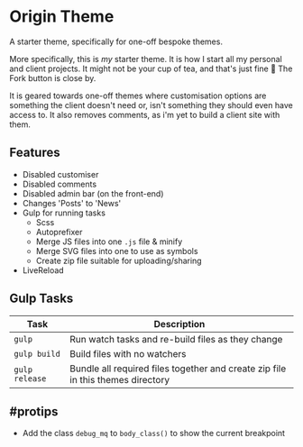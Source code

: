 # Origin Theme
A starter theme, specifically for one-off bespoke themes.

More specifically, this is _my_ starter theme. It is how I start all my personal and client projects. It might not be your cup of tea, and that's just fine 🙂 The Fork button is close by.

It is geared towards one-off themes where customisation options are something the client doesn't need or, isn't something they should even have access to. It also removes comments, as i'm yet to build a client site with them.

## Features

* Disabled customiser
* Disabled comments
* Disabled admin bar (on the front-end)
* Changes 'Posts' to 'News'
* Gulp for running tasks
  * Scss
  * Autoprefixer
  * Merge JS files into one `.js` file & minify
  * Merge SVG files into one to use as symbols
  * Create zip file suitable for uploading/sharing
* LiveReload


## Gulp Tasks

Task | Description
--- | ---
`gulp` | Run watch tasks and re-build files as they change
`gulp build` | Build files with no watchers
`gulp release` | Bundle all required files together and create zip file in this themes directory

## #protips

* Add the class `debug_mq` to `body_class()` to show the current breakpoint